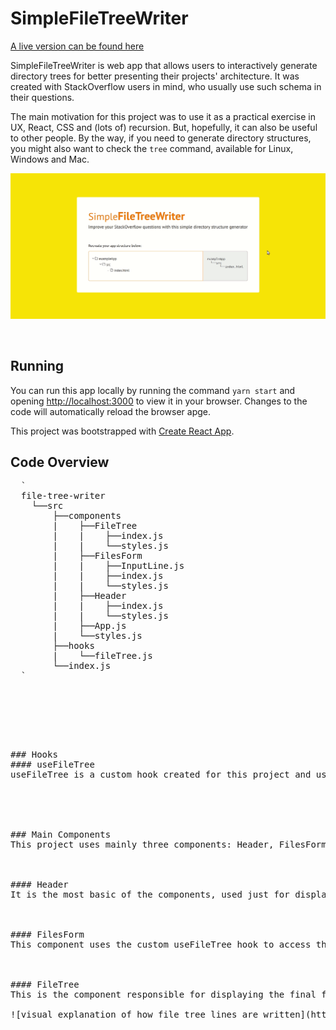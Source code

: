 
# SimpleFileTreeWriter

[A live version can be found here](https://file-tree-writer.now.sh/)
<br />

SimpleFileTreeWriter is web app that allows users to interactively generate directory trees for better presenting their projects' architecture. It was created with StackOverflow users in mind, who usually use such schema in their questions. 

The main motivation for this project was to use it as a practical exercise in UX, React, CSS and (lots of) recursion. But, hopefully, it can also be useful to other people. By the way, if you need to generate directory structures, you might also want to check the `tree` command, available for Linux, Windows and Mac.

![gif showing the app usage](https://github.com/lucsande/file-tree-writer/blob/master/public/images/file-tree-writer-usage.gif?raw=true)

<br />

## Running

You can run this app locally by running the command `yarn start` and opening [http://localhost:3000](http://localhost:3000) to view it in your browser. Changes to the code will automatically reload the browser apge.

This project was bootstrapped with [Create React App](https://github.com/facebook/create-react-app).



## Code Overview
<pre>
  `
  file-tree-writer
    └──src
        ├──components
        |    ├──FileTree
        |    |    ├──index.js
        |    |    └──styles.js
        |    ├──FilesForm
        |    |    ├──InputLine.js
        |    |    ├──index.js
        |    |    └──styles.js
        |    ├──Header
        |    |    ├──index.js
        |    |    └──styles.js
        |    ├──App.js
        |    └──styles.js
        ├──hooks
        |    └──fileTree.js
        └──index.js
  `
<pre>

<br />
<br />

### Hooks
#### useFileTree
useFileTree is a custom hook created for this project and used by the main components of the application. It was created using React's useContext and stores both the main state of the application (fileTree) and all the needed operations to manipulate the fileTree state. These operations rely heavily on recursion to add/remove/update nodes in the fileTree state. This hook is where most of the action in the app happens and is meant to centralize the logic responsible changing the fileTree state.
<br />
<br />

### Main Components
This project uses mainly three components: Header, FilesForm and FileTree. This project uses [Styled Components](https://github.com/styled-components/styled-components), so each component directory also has styles.js file with the styled components. Logic changing the fileTree state is centralized in the useFileTree hook and the components focus on the display logic for this state.
<br />

#### Header 
It is the most basic of the components, used just for displaying the App title and subtitle
<br />

#### FilesForm
This component uses the custom useFileTree hook to access the global fileTree state. It then uses the fileTree state to generate the inputs users interact with. This component has a child component called InputLine, which is used to render each one of the inputs and where most user interactions happen.
<br />

#### FileTree
This is the component responsible for displaying the final file tree the user can copy to use in StackOverflow questions. This component gets the fileTree state from the useFileTree hook and uses it to recursively generate each one of the file tree lines. Each line is comprised of four elements: inheritedPrefix + pipeOrBlank + tpipeOrLpipe + treeNode._name 

![visual explanation of how file tree lines are written](https://github.com/lucsande/file-tree-writer/blob/master/public/images/anatomy-of-a-line.png?raw=true)




